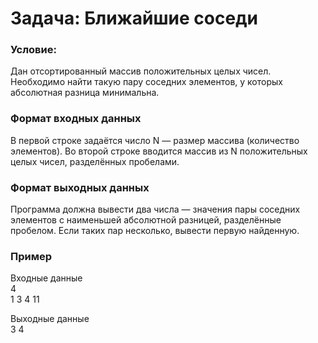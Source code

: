 # Задача: Ближайшие соседи
### Условие: 
Дан отсортированный массив положительных целых чисел. Необходимо найти такую пару соседних элементов, у которых абсолютная разница минимальна.
### Формат входных данных
В первой строке задаётся число N — размер массива (количество элементов).
Во второй строке вводится массив из N положительных целых чисел, разделённых пробелами.

### Формат выходных данных
Программа должна вывести два числа — значения пары соседних элементов с наименьшей абсолютной разницей, разделённые пробелом. Если таких пар несколько, вывести первую найденную.

### Пример
Входные данные  
4  
1 3 4 11

Выходные данные  
3 4